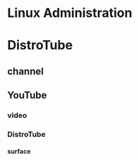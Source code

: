 # Linux Administration
# DistroTube

## channel
## YouTube

### video
### DistroTube

#### surface
#### <Topic>

##### <Page Link>











